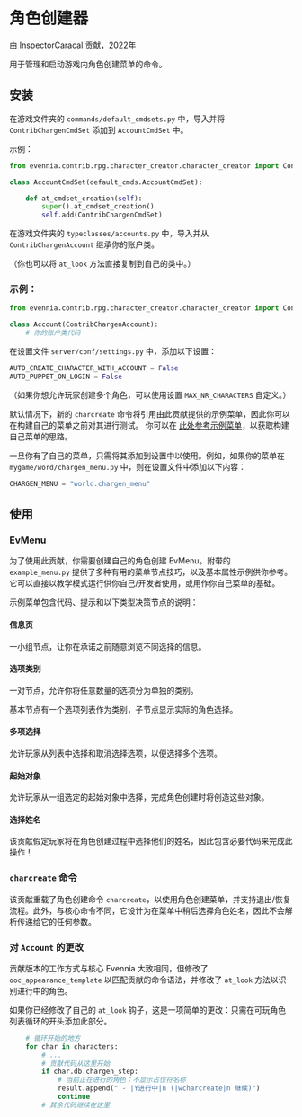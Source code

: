 # 角色创建器

由 InspectorCaracal 贡献，2022年

用于管理和启动游戏内角色创建菜单的命令。

## 安装

在游戏文件夹的 `commands/default_cmdsets.py` 中，导入并将 `ContribChargenCmdSet` 添加到 `AccountCmdSet` 中。

示例：
```python
from evennia.contrib.rpg.character_creator.character_creator import ContribChargenCmdSet

class AccountCmdSet(default_cmds.AccountCmdSet):

    def at_cmdset_creation(self):
        super().at_cmdset_creation()
        self.add(ContribChargenCmdSet)
```

在游戏文件夹的 `typeclasses/accounts.py` 中，导入并从 `ContribChargenAccount` 继承你的账户类。

（你也可以将 `at_look` 方法直接复制到自己的类中。）

### 示例：

```python
from evennia.contrib.rpg.character_creator.character_creator import ContribChargenAccount

class Account(ContribChargenAccount):
    # 你的账户类代码
```

在设置文件 `server/conf/settings.py` 中，添加以下设置：

```python
AUTO_CREATE_CHARACTER_WITH_ACCOUNT = False
AUTO_PUPPET_ON_LOGIN = False
```

（如果你想允许玩家创建多个角色，可以使用设置 `MAX_NR_CHARACTERS` 自定义。）

默认情况下，新的 `charcreate` 命令将引用由此贡献提供的示例菜单，因此你可以在构建自己的菜单之前对其进行测试。
你可以在 [此处参考示例菜单](github:develop/evennia/contrib/rpg/character_creator/example_menu.py)，以获取构建自己菜单的思路。

一旦你有了自己的菜单，只需将其添加到设置中以使用。例如，如果你的菜单在 `mygame/word/chargen_menu.py` 中，则在设置文件中添加以下内容：

```python
CHARGEN_MENU = "world.chargen_menu"
```

## 使用

### EvMenu

为了使用此贡献，你需要创建自己的角色创建 EvMenu。附带的 `example_menu.py` 提供了多种有用的菜单节点技巧，以及基本属性示例供你参考。它可以直接以教学模式运行供你自己/开发者使用，或用作你自己菜单的基础。

示例菜单包含代码、提示和以下类型决策节点的说明：

#### 信息页

一小组节点，让你在承诺之前随意浏览不同选择的信息。

#### 选项类别

一对节点，允许你将任意数量的选项分为单独的类别。

基本节点有一个选项列表作为类别，子节点显示实际的角色选择。

#### 多项选择

允许玩家从列表中选择和取消选择选项，以便选择多个选项。

#### 起始对象

允许玩家从一组选定的起始对象中选择，完成角色创建时将创造这些对象。

#### 选择姓名

该贡献假定玩家将在角色创建过程中选择他们的姓名，因此包含必要代码来完成此操作！

### `charcreate` 命令

该贡献重载了角色创建命令 `charcreate`，以使用角色创建菜单，并支持退出/恢复流程。此外，与核心命令不同，它设计为在菜单中稍后选择角色姓名，因此不会解析传递给它的任何参数。

### 对 `Account` 的更改

贡献版本的工作方式与核心 Evennia 大致相同，但修改了 `ooc_appearance_template` 以匹配贡献的命令语法，并修改了 `at_look` 方法以识别进行中的角色。

如果你已经修改了自己的 `at_look` 钩子，这是一项简单的更改：只需在可玩角色列表循环的开头添加此部分。

```python
    # 循环开始的地方
    for char in characters:
        # ...
        # 贡献代码从这里开始
        if char.db.chargen_step:
            # 当前正在进行的角色；不显示占位符名称
            result.append(" - |Y进行中|n (|wcharcreate|n 继续)")
            continue
        # 其余代码继续在这里
```
